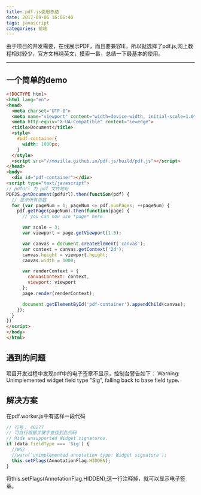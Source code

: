 ```yaml
---
title: pdf.js使用总结
date: 2017-09-06 16:06:40
tags: javascript
categories: 前端
---
```

由于项目的开发需要，在线展示PDF，而且要兼容IE，所以就选择了pdf.js,网上教程相对较少，官方文档纯英文，摸索一番，总结一下最基本的使用。
<!--more-->
------
## 一个简单的demo
```html
<!DOCTYPE html>
<html lang="en">
<head>
  <meta charset="UTF-8">
  <meta name="viewport" content="width=device-width, initial-scale=1.0">
  <meta http-equiv="X-UA-Compatible" content="ie=edge">
  <title>Document</title>
  <style>
    #pdf-container{
      width: 1000px;
    }
  </style>
  <script src="//mozilla.github.io/pdf.js/build/pdf.js"></script>
</head>
<body>
  <div id="pdf-container"></div>
<script type="text/javascript">
// pdfUrl 为 pdf 文件地址
PDFJS.getDocument(pdfUrl).then(function(pdf) {
  // 显示所有页数
  for (var pageNum = 1; pageNum <= pdf.numPages; ++pageNum) {
    pdf.getPage(pageNum).then(function(page) {
      // you can now use *page* here

      var scale = 3;
      var viewport = page.getViewport(1.5);

      var canvas = document.createElement('canvas');
      var context = canvas.getContext('2d');
      canvas.height = viewport.height;
      canvas.width = 1000;

      var renderContext = {
        canvasContext: context,
        viewport: viewport
      };
      page.render(renderContext);

      document.getElementById('pdf-container').appendChild(canvas);
    });
  }
})
</script>
</body>
</html>
```
## 遇到的问题
项目开发过程中发现pdf中的电子签章不显示，控制台警告如下：
Warning: Unimplemented widget field type "Sig", falling back to base field type.
## 解决方案
在pdf.worker.js中有这样一段代码
```javascript
// 行号： 40277
// 可自行根据关键字查找到此代码
// Hide unsupported Widget signatures.
if (data.fieldType === 'Sig') {
  //WGZ
  //warn('unimplemented annotation type: Widget signature');
  this.setFlags(AnnotationFlag.HIDDEN);
}
```
将this.setFlags(AnnotationFlag.HIDDEN);这一行注释掉，就可以显示电子签章。
